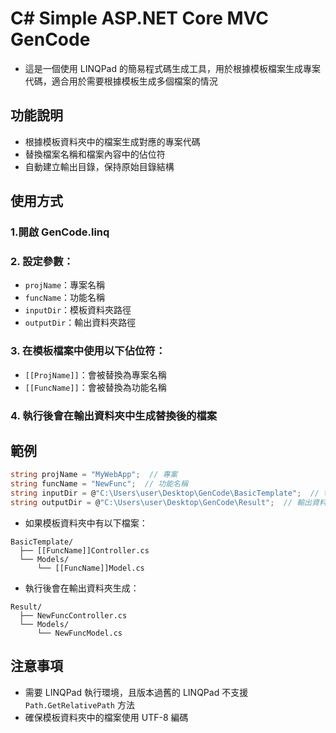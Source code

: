 # C# Simple ASP.NET Core MVC GenCode

- 這是一個使用 LINQPad 的簡易程式碼生成工具，用於根據模板檔案生成專案代碼，適合用於需要根據模板生成多個檔案的情況

## 功能說明
- 根據模板資料夾中的檔案生成對應的專案代碼
- 替換檔案名稱和檔案內容中的佔位符
- 自動建立輸出目錄，保持原始目錄結構

## 使用方式

### 1.開啟 GenCode.linq

### 2. 設定參數：
- `projName`：專案名稱
- `funcName`：功能名稱
- `inputDir`：模板資料夾路徑
- `outputDir`：輸出資料夾路徑

### 3. 在模板檔案中使用以下佔位符：
- `[[ProjName]]`：會被替換為專案名稱
- `[[FuncName]]`：會被替換為功能名稱

### 4. 執行後會在輸出資料夾中生成替換後的檔案

## 範例

```csharp
string projName = "MyWebApp";  // 專案
string funcName = "NewFunc";  // 功能名稱
string inputDir = @"C:\Users\user\Desktop\GenCode\BasicTemplate";  // template資料夾
string outputDir = @"C:\Users\user\Desktop\GenCode\Result";  // 輸出資料夾
```

- 如果模板資料夾中有以下檔案：
```
BasicTemplate/
  ├── [[FuncName]]Controller.cs
  └── Models/
      └── [[FuncName]]Model.cs
```

- 執行後會在輸出資料夾生成：
```
Result/
  ├── NewFuncController.cs
  └── Models/
      └── NewFuncModel.cs
```

## 注意事項

- 需要 LINQPad 執行環境，且版本過舊的 LINQPad 不支援 `Path.GetRelativePath` 方法
- 確保模板資料夾中的檔案使用 UTF-8 編碼
